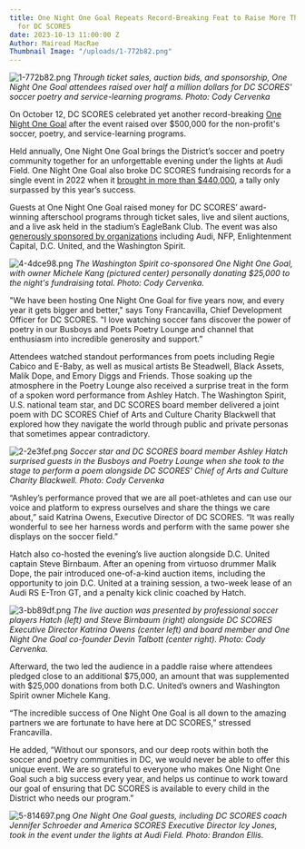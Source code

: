 ```yaml
---
title: One Night One Goal Repeats Record-Breaking Feat to Raise More Than $500,000
  for DC SCORES
date: 2023-10-13 11:00:00 Z
Author: Mairead MacRae
Thumbnail Image: "/uploads/1-772b82.png"
---
```


![1-772b82.png](/uploads/1-772b82.png)
*Through ticket sales, auction bids, and sponsorship, One Night One Goal attendees raised over half a million dollars for DC SCORES' soccer poetry and service-learning programs. Photo: Cody Cervenka*














On October 12, DC SCORES celebrated yet another record-breaking [One Night One Goal](https://onog.dcscores.org/home) after the event raised over $500,000 for the non-profit's soccer, poetry, and service-learning programs.

Held annually, One Night One Goal brings the District’s soccer and poetry community together for an unforgettable evening under the lights at Audi Field. One Night One Goal also broke DC SCORES fundraising records for a single event in 2022 when it [brought in more than $440,000](https://www.dcscores.org/blog/2022/10/one-night-one-goal-2022), a tally only surpassed by this year’s success.

Guests at One Night One Goal raised money for DC SCORES’ award-winning afterschool programs through ticket sales, live and silent auctions, and a live ask held in the stadium’s EagleBank Club. The event was also [generously sponsored by organizations](https://onog.dcscores.org/sponsors) including Audi, NFP, Enlightenment Capital, D.C. United, and the Washington Spirit.

![4-4dce98.png](/uploads/4-4dce98.png)
*The Washington Spirit co-sponsored One Night One Goal, with owner Michele Kang (pictured center) personally donating $25,000 to the night's fundraising total. Photo: Cody Cervenka.*

"We have been hosting One Night One Goal for five years now, and every year it gets bigger and better," says Tony Francavilla, Chief Development Officer for DC SCORES. "I love watching soccer fans discover the power of poetry in our Busboys and Poets Poetry Lounge and channel that enthusiasm into incredible generosity and support.”

Attendees watched standout performances from poets including Regie Cabico and E-Baby, as well as musical artists Be Steadwell, Black Assets, Malik Dope, and Emory Diggs and Friends. Those soaking up the atmosphere in the Poetry Lounge also received a surprise treat in the form of a spoken word performance from Ashley Hatch. The Washington Spirit, U.S. national team star, and DC SCORES board member delivered a joint poem with DC SCORES Chief of Arts and Culture Charity Blackwell that explored how they navigate the world through public and private personas that sometimes appear contradictory.

![2-2e3fef.png](/uploads/2-2e3fef.png)
*Soccer star and DC SCORES board member Ashley Hatch surprised guests in the Busboys and Poetry Lounge when she took to the stage to perform a poem alongside DC SCORES' Chief of Arts and Culture Charity Blackwell. Photo: Cody Cervenka*

“Ashley’s performance proved that we are all poet-athletes and can use our voice and platform to express ourselves and share the things we care about,” said Katrina Owens, Executive Director of DC SCORES. “It was really wonderful to see her harness words and perform with the same power she displays on the soccer field.”

Hatch also co-hosted the evening’s live auction alongside D.C. United captain Steve Birnbaum. After an opening from virtuoso drummer Malik Dope, the pair introduced one-of-a-kind auction items, including the opportunity to join D.C. United at a training session, a two-week lease of an Audi RS E-Tron GT, and a penalty kick clinic coached by Hatch.

![3-bb89df.png](/uploads/3-bb89df.png)
*The live auction was presented by professional soccer players Hatch (left) and Steve Birnbaum (right) alongside DC SCORES Executive Director Katrina Owens (center left) and board member and One Night One Goal co-founder Devin Talbott (center right). Photo: Cody Cervenka.*

Afterward, the two led the audience in a paddle raise where attendees pledged close to an additional $75,000, an amount that was supplemented with $25,000 donations from both D.C. United’s owners and Washington Spirit owner Michele Kang.

“The incredible success of One Night One Goal is all down to the amazing partners we are fortunate to have here at DC SCORES,” stressed Francavilla.

He added, “Without our sponsors, and our deep roots within both the soccer and poetry communities in DC, we would never be able to offer this unique event. We are so grateful to everyone who makes One Night One Goal such a big success every year, and helps us continue to work toward our goal of ensuring that DC SCORES is available to every child in the District who needs our program.”

![5-814697.png](/uploads/5-814697.png)
*One Night One Goal guests, including DC SCORES coach Jennifer Schroeder and America SCORES Executive Director Icy Jones, took in the event under the lights at Audi Field. Photo: Brandon Ellis.*